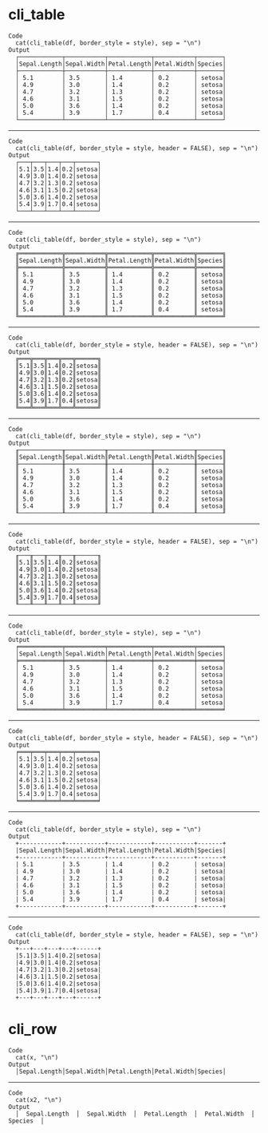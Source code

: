 # cli_table

    Code
      cat(cli_table(df, border_style = style), sep = "\n")
    Output
      ┌────────────┬───────────┬────────────┬───────────┬───────┐
      │Sepal.Length│Sepal.Width│Petal.Length│Petal.Width│Species│
      ├────────────┼───────────┼────────────┼───────────┼───────┤
      │ 5.1        │ 3.5       │ 1.4        │ 0.2       │ setosa│
      │ 4.9        │ 3.0       │ 1.4        │ 0.2       │ setosa│
      │ 4.7        │ 3.2       │ 1.3        │ 0.2       │ setosa│
      │ 4.6        │ 3.1       │ 1.5        │ 0.2       │ setosa│
      │ 5.0        │ 3.6       │ 1.4        │ 0.2       │ setosa│
      │ 5.4        │ 3.9       │ 1.7        │ 0.4       │ setosa│
      └────────────┴───────────┴────────────┴───────────┴───────┘

---

    Code
      cat(cli_table(df, border_style = style, header = FALSE), sep = "\n")
    Output
      ┌───┬───┬───┬───┬──────┐
      │5.1│3.5│1.4│0.2│setosa│
      │4.9│3.0│1.4│0.2│setosa│
      │4.7│3.2│1.3│0.2│setosa│
      │4.6│3.1│1.5│0.2│setosa│
      │5.0│3.6│1.4│0.2│setosa│
      │5.4│3.9│1.7│0.4│setosa│
      └───┴───┴───┴───┴──────┘

---

    Code
      cat(cli_table(df, border_style = style), sep = "\n")
    Output
      ╔════════════╦═══════════╦════════════╦═══════════╦═══════╗
      ║Sepal.Length║Sepal.Width║Petal.Length║Petal.Width║Species║
      ╠════════════╬═══════════╬════════════╬═══════════╬═══════╣
      ║ 5.1        ║ 3.5       ║ 1.4        ║ 0.2       ║ setosa║
      ║ 4.9        ║ 3.0       ║ 1.4        ║ 0.2       ║ setosa║
      ║ 4.7        ║ 3.2       ║ 1.3        ║ 0.2       ║ setosa║
      ║ 4.6        ║ 3.1       ║ 1.5        ║ 0.2       ║ setosa║
      ║ 5.0        ║ 3.6       ║ 1.4        ║ 0.2       ║ setosa║
      ║ 5.4        ║ 3.9       ║ 1.7        ║ 0.4       ║ setosa║
      ╚════════════╩═══════════╩════════════╩═══════════╩═══════╝

---

    Code
      cat(cli_table(df, border_style = style, header = FALSE), sep = "\n")
    Output
      ╔═══╦═══╦═══╦═══╦══════╗
      ║5.1║3.5║1.4║0.2║setosa║
      ║4.9║3.0║1.4║0.2║setosa║
      ║4.7║3.2║1.3║0.2║setosa║
      ║4.6║3.1║1.5║0.2║setosa║
      ║5.0║3.6║1.4║0.2║setosa║
      ║5.4║3.9║1.7║0.4║setosa║
      ╚═══╩═══╩═══╩═══╩══════╝

---

    Code
      cat(cli_table(df, border_style = style), sep = "\n")
    Output
      ╓────────────╥───────────╥────────────╥───────────╥───────╖
      ║Sepal.Length║Sepal.Width║Petal.Length║Petal.Width║Species║
      ╟────────────╫───────────╫────────────╫───────────╫───────╢
      ║ 5.1        ║ 3.5       ║ 1.4        ║ 0.2       ║ setosa║
      ║ 4.9        ║ 3.0       ║ 1.4        ║ 0.2       ║ setosa║
      ║ 4.7        ║ 3.2       ║ 1.3        ║ 0.2       ║ setosa║
      ║ 4.6        ║ 3.1       ║ 1.5        ║ 0.2       ║ setosa║
      ║ 5.0        ║ 3.6       ║ 1.4        ║ 0.2       ║ setosa║
      ║ 5.4        ║ 3.9       ║ 1.7        ║ 0.4       ║ setosa║
      ╙────────────╨───────────╨────────────╨───────────╨───────╜

---

    Code
      cat(cli_table(df, border_style = style, header = FALSE), sep = "\n")
    Output
      ╓───╥───╥───╥───╥──────╖
      ║5.1║3.5║1.4║0.2║setosa║
      ║4.9║3.0║1.4║0.2║setosa║
      ║4.7║3.2║1.3║0.2║setosa║
      ║4.6║3.1║1.5║0.2║setosa║
      ║5.0║3.6║1.4║0.2║setosa║
      ║5.4║3.9║1.7║0.4║setosa║
      ╙───╨───╨───╨───╨──────╜

---

    Code
      cat(cli_table(df, border_style = style), sep = "\n")
    Output
      ╒════════════╤═══════════╤════════════╤═══════════╤═══════╕
      │Sepal.Length│Sepal.Width│Petal.Length│Petal.Width│Species│
      ╞════════════╪═══════════╪════════════╪═══════════╪═══════╡
      │ 5.1        │ 3.5       │ 1.4        │ 0.2       │ setosa│
      │ 4.9        │ 3.0       │ 1.4        │ 0.2       │ setosa│
      │ 4.7        │ 3.2       │ 1.3        │ 0.2       │ setosa│
      │ 4.6        │ 3.1       │ 1.5        │ 0.2       │ setosa│
      │ 5.0        │ 3.6       │ 1.4        │ 0.2       │ setosa│
      │ 5.4        │ 3.9       │ 1.7        │ 0.4       │ setosa│
      ╘════════════╧═══════════╧════════════╧═══════════╧═══════╛

---

    Code
      cat(cli_table(df, border_style = style, header = FALSE), sep = "\n")
    Output
      ╒═══╤═══╤═══╤═══╤══════╕
      │5.1│3.5│1.4│0.2│setosa│
      │4.9│3.0│1.4│0.2│setosa│
      │4.7│3.2│1.3│0.2│setosa│
      │4.6│3.1│1.5│0.2│setosa│
      │5.0│3.6│1.4│0.2│setosa│
      │5.4│3.9│1.7│0.4│setosa│
      ╘═══╧═══╧═══╧═══╧══════╛

---

    Code
      cat(cli_table(df, border_style = style), sep = "\n")
    Output
      +------------+-----------+------------+-----------+-------+
      |Sepal.Length|Sepal.Width|Petal.Length|Petal.Width|Species|
      +------------+-----------+------------+-----------+-------+
      | 5.1        | 3.5       | 1.4        | 0.2       | setosa|
      | 4.9        | 3.0       | 1.4        | 0.2       | setosa|
      | 4.7        | 3.2       | 1.3        | 0.2       | setosa|
      | 4.6        | 3.1       | 1.5        | 0.2       | setosa|
      | 5.0        | 3.6       | 1.4        | 0.2       | setosa|
      | 5.4        | 3.9       | 1.7        | 0.4       | setosa|
      +------------+-----------+------------+-----------+-------+

---

    Code
      cat(cli_table(df, border_style = style, header = FALSE), sep = "\n")
    Output
      +---+---+---+---+------+
      |5.1|3.5|1.4|0.2|setosa|
      |4.9|3.0|1.4|0.2|setosa|
      |4.7|3.2|1.3|0.2|setosa|
      |4.6|3.1|1.5|0.2|setosa|
      |5.0|3.6|1.4|0.2|setosa|
      |5.4|3.9|1.7|0.4|setosa|
      +---+---+---+---+------+

# cli_row

    Code
      cat(x, "\n")
    Output
      │Sepal.Length│Sepal.Width│Petal.Length│Petal.Width│Species│ 

---

    Code
      cat(x2, "\n")
    Output
      │  Sepal.Length  │  Sepal.Width  │  Petal.Length  │  Petal.Width  │  Species  │ 

